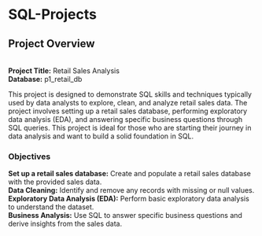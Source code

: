 # SQL-Projects

<h2>Project Overview</h2><br>
<b>Project Title:</b> Retail Sales Analysis<br>
<b>Database:</b> p1_retail_db<br>

This project is designed to demonstrate SQL skills and techniques typically used by data analysts to explore, clean, and analyze retail sales data. The project involves setting up a retail sales database, performing exploratory data analysis (EDA), and answering specific business questions through SQL queries. This project is ideal for those who are starting their journey in data analysis and want to build a solid foundation in SQL.<br>

<h3>Objectives</h3>
<b>Set up a retail sales database:</b> Create and populate a retail sales database with the provided sales data.<br>
<b>Data Cleaning:</b> Identify and remove any records with missing or null values.<br>
<b>Exploratory Data Analysis (EDA):</b> Perform basic exploratory data analysis to understand the dataset.<br>
<b>Business Analysis:</b> Use SQL to answer specific business questions and derive insights from the sales data.<br>
